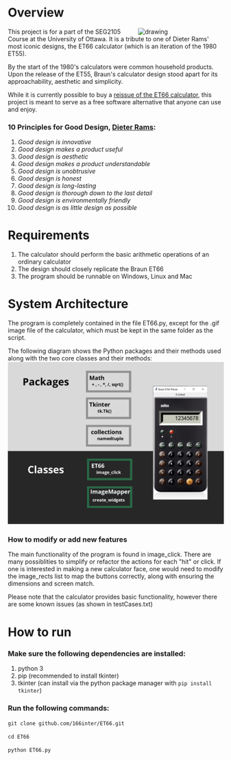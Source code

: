 # Overview

<img style="float: right;" src="https://images-na.ssl-images-amazon.com/images/I/619wcNR9O5L._AC_SL1500_.jpg" alt="drawing" width="200"/> This project is for a part of the SEG2105 Course at the University of Ottawa. It is a tribute to one of Dieter Rams' most iconic designs, the ET66 calculator (which is an iteration of the 1980 ET55). 

By the start of the 1980's calculators were common household products. Upon the release of the ET55, Braun's calculator design stood apart for its approachability, aesthetic and simplicity.

While it is currently possible to buy a [reissue of the ET66 calculator](https://www.amazon.ca/Braun-BNE001BK-Reissue-Calculator-Black/dp/B00DUDU2Q6), this project is meant to serve as a free software alternative that anyone can use and enjoy.

### 10 Principles for Good Design, [Dieter Rams](https://ifworlddesignguide.com/design-specials/dieter-rams-10-principles-for-good-design):

1. *Good design is innovative*
2. *Good design makes a product useful*
3. *Good design is aesthetic*
4. *Good design makes a product understandable*
5. *Good design is unobtrusive*
6. *Good design is honest*
7. *Good design is long-lasting*
8. *Good design is thorough down to the last detail*
9. *Good design is environmentally friendly*
10. *Good design is as little design as possible*

# Requirements

   1. The calculator should perform the basic arithmetic operations of an ordinary calculator
   2. The design should closely replicate the Braun ET66
   3. The program should be runnable on Windows, Linux and Mac

# System Architecture
The program is completely contained in the file ET66.py, except for the .gif image file of the calculator, which must be kept in the same folder as the script.

The following diagram shows the Python packages and their methods used along with the two core classes and their methods:
<img src="https://raw.githubusercontent.com/166inter/ET66/master/ET66%20program%20architechture.jpg" alt="drawing" width="700"/>
### How to modify or add new features
The main functionality of the program is found in image_click. There are many possiblities to simplify or refactor the actions for each "hit" or click. If one is interested in making a new calculator face, one would need to modify the image_rects list to map the buttons correctly, along with ensuring the dimensions and screen match. 

Please note that the calculator provides basic functionality, however there are some known issues (as shown in testCases.txt)
# How to run

### Make sure the following dependencies are installed:

   1. python 3
   2. pip (recommended to install tkinter)
   3. tkinter (can install via the python package manager with `pip install tkinter`)


### Run the following commands:

   `git clone github.com/166inter/ET66.git`

   `cd ET66`

   `python ET66.py`
